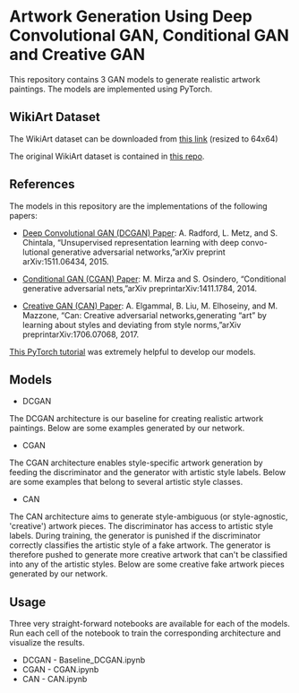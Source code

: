 # Artwork Generation Using Deep Convolutional GAN, Conditional GAN and Creative GAN

This repository contains 3 GAN models to generate realistic artwork paintings. The models are implemented using PyTorch.

## WikiArt Dataset

The WikiArt dataset can be downloaded from [this link](https://drive.google.com/file/d/1uX3rC7a_aRtsQAz8UTCGOiTvO-3b0yXY/view?usp=sharing) (resized to 64x64)

The original WikiArt dataset is contained in [this repo](https://github.com/cs-chan/ArtGAN/tree/master/WikiArt%20Dataset).

## References

The models in this repository are the implementations of the following papers:

* [Deep Convolutional GAN (DCGAN) Paper](https://arxiv.org/pdf/1511.06434.pdf): A. Radford, L. Metz, and S. Chintala, “Unsupervised representation learning with deep convo-lutional generative adversarial networks,”arXiv preprint arXiv:1511.06434, 2015.

* [Conditional GAN (CGAN) Paper](https://arxiv.org/pdf/1411.1784.pdf): M. Mirza and S. Osindero, “Conditional generative adversarial nets,”arXiv preprintarXiv:1411.1784, 2014.

* [Creative GAN (CAN) Paper](https://arxiv.org/pdf/1706.07068.pdf): A. Elgammal, B. Liu, M. Elhoseiny, and M. Mazzone, “Can:  Creative adversarial networks,generating  “art”  by  learning  about  styles  and  deviating  from  style  norms,”arXiv preprintarXiv:1706.07068, 2017.

[This PyTorch tutorial](https://pytorch.org/tutorials/beginner/dcgan_faces_tutorial.html) was extremely helpful to develop our models.

## Models

* DCGAN

The DCGAN architecture is our baseline for creating realistic artwork paintings. Below are some examples generated by our network.

* CGAN

The CGAN architecture enables style-specific artwork generation by feeding the discriminator and the generator with artistic style labels. Below are some examples that belong to several artistic style classes. 

* CAN

The CAN architecture aims to generate style-ambiguous (or style-agnostic, 'creative') artwork pieces. The discriminator has access to artistic style labels. During training, the generator is punished if the discriminator correctly classifies the artistic style of a fake artwork. The generator is therefore pushed to generate more creative artwork that can't be classified into any of the artistic styles. Below are some creative fake artwork pieces generated by our network.

## Usage

Three very straight-forward notebooks are available for each of the models. Run each cell of the notebook to train the corresponding architecture and visualize the results.

* DCGAN - Baseline_DCGAN.ipynb
* CGAN - CGAN.ipynb
* CAN - CAN.ipynb


